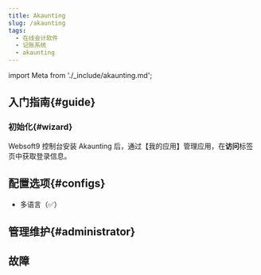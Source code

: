```yaml
---
title: Akaunting
slug: /akaunting
tags:
  - 在线会计软件
  - 记账系统
  - akaunting
---
```


import Meta from './_include/akaunting.md';

<Meta name="meta" />

## 入门指南{#guide}

### 初始化{#wizard}

Websoft9 控制台安装 Akaunting 后，通过【我的应用】管理应用，在**访问**标签页中获取登录信息。  


## 配置选项{#configs}

- 多语言（✅）

## 管理维护{#administrator}


## 故障
